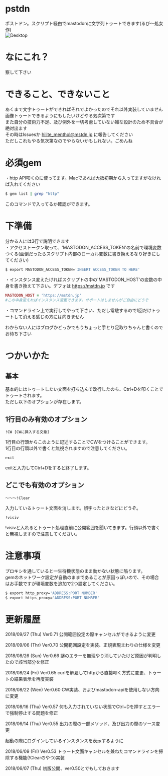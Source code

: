 # pstdn
ポストドン。スクリプト経由でmastodonに文字列トゥートできます(るび〜処女作)  
![Desktop](https://media.mstdn.jp/images/media_attachments/files/007/476/557/original/cf10b3c1b6a3f595.png)

# なにこれ？
察して下さい  

# できること、できないこと
あくまで文字トゥートができればそれでよかったのでそれ以外実装していません  
画像トゥートできるようにもしたいけどやる気次第です  
また自分の技術力不足、及び例外を一切考慮していない雑な設計のため不具合が絶対出ます  
その時はIssuesか hilite_menthol@mstdn.jp に報告してください  
ただしこれもやる気次第なのでやらないかもしれない。ごめんね  

# 必須gem
・http API叩くのに使ってます。Macであれば大抵初期から入ってますがなければ入れてください  
```Bash
$ gem list | grep "http"
```
このコマンドで入ってるか確認ができます。  
# 下準備
分かる人には3行で説明できます  
・アクセストークン取って、'MASTODON_ACCESS_TOKEN'の名前で環境変数つくる(面倒だったらスクリプト内部のローカル変数に書き換えるなり好きにしてください)  
```Bash
$ export MASTODON_ACCESS_TOKEN='INSERT ACCESS_TOKEN TO HERE'
```
・インスタンス変えたければスクリプトの中の'MASTODON_HOST'の変数の中身を書き換えて下さい。デフォは https://mstdn.jp です  
```ruby
MASTODON_HOST = 'https://mstdn.jp'
#この中身変えればインスタンス変更できます。サポートはしませんがご自由にどうぞ
```

・コマンドライン上で実行してやって下さい、ただし常駐するので1回だけトゥートして消える感じの方には向きません  

わからない人にはブログかどっかでもうちょっと手とり足取りちゃんと書くのでお待ち下さい

# つかいかた
## 基本
基本的にはトゥートしたい文面を打ち込んで改行したのち、Ctrl+Dを叩くことでトゥートされます。  
ただし以下のオプションが存在します。
## 1行目のみ有効のオプション
```
!CW [CWに挿入する文章]
```
1行目の行頭からこのように記述することでCWをつけることができます。  
1行目の行頭以外で書くと無視されますので注意してください。
```
exit
```
exitと入力してCtrl+Dをすると終了します。
## どこでも有効のオプション<br>
```
〜〜〜!Clear
```
入力しているトゥート文面を消します。誤字ったときなどにどうぞ。

```
!visiv
```
!visivと入れるとトゥート処理直前に公開範囲を聞いてきます。行頭以外で書くと無視しますので注意してください。

# 注意事項
プロキシを通していると一生待機状態のまま動かない状態に陥ります。  
gemのネットワーク設定が自動のままであることが原因っぽいので、その場合はお手数ですが環境変数を追加で2つ設定してください。

```Bash
$ export http_proxy='ADDRESS:PORT NUMBER'
$ export https_proxy='ADDRESS:PORT NUMBER'
```

# 更新履歴
2018/09/27 (Thu) Ver0.71 公開範囲設定の際キャンセルができるように変更

2018/09/06 (Thr) Ver0.70 公開範囲設定を実装、正規表現まわりの仕様を変更  

2018/08/26 (Sun) Ver0.66 謎のエラーを無理やり消していたけど原因が判明したので該当部分を修正  

2018/08/24 (Fri) Ver0.65 curlを解雇してhttpから直接叩く方式に変更、トゥートの結果表示を再度実装  

2018/08/22 (Wen) Ver0.60 CW実装、およびmastodon-apiを使用しない方向に変更  

2018/08/16 (Thu) Ver0.57 何も入力されていない状態でCtrl+Dを押すとエラーで強制停止する問題を修正  

2018/06/14 (Thu) Ver0.55 出力の際の一部メソッド、及び出力の際のソース変更  

起動の際にログインしているインスタンスを表示するように  

2018/06/09 (Fri) Ver0.53 トゥート文面キャンセルを兼ねたコマンドラインを掃除する機能(!Clearのやつ)実装  

2018/06/07 (Thu) 初版公開、ver0.50とでもしておきます